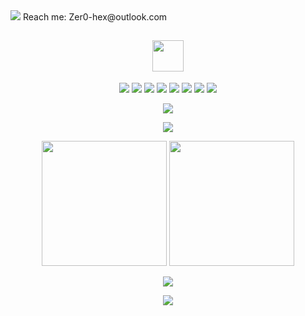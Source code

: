 <img src="https://img.shields.io/badge/Github-Zer0--hex-brightgreen" /> 
Reach me: Zer0-hex@outlook.com

<h2 align="center"><img src="https://media1.giphy.com/media/ES4Vcv8zWfIt2/giphy.gif?cid=790b7611b0f16531e93d5ab444808353d95ca93a6a0f647d&rid=giphy.gif&ct=g" width="50"></h2>

<p align="center">
<img src="https://img.shields.io/badge/-C-black?style=flat-square&logo=C"/>
<img src="https://img.shields.io/badge/-Python-black?style=flat-square&logo=Python"/>
<img src="https://img.shields.io/badge/-Go-black?style=flat-square&logo=Go"/>
<img src="https://img.shields.io/badge/-Rust-black?style=flat-square&logo=Rust"/>
<img src="https://img.shields.io/badge/-Shell-black?style=flat-square&logo=Shell"/>
<img src="https://img.shields.io/badge/-Linux-black?style=flat-square&logo=Linux"/>
<img src="https://img.shields.io/badge/-Git-black?style=flat-square&logo=git"/>
<img src="https://img.shields.io/badge/-GitHub-black?style=flat-square&logo=github"/>
</p>

<p align = "center">
<img src="https://github-readme-streak-stats.herokuapp.com/?user=zer0-hex&show_icons=true&locale=en&layout=compact&theme=radical" />
</p>

<p align="center">
  <img src = "https://github-profile-trophy.vercel.app/?username=zer0-hex&theme=monokai" >
</p>

<p align="center">
  <img height=200 src="https://github-readme-stats.vercel.app/api?username=zer0-hex&show_icons=true&theme=aura" >
  <img height=200 src="https://github-readme-stats.vercel.app/api/top-langs/?username=zer0-hex&theme=radical" >
</p>

<p align = "center">
 <img src="https://activity-graph.herokuapp.com/graph?username=zer0-hex&theme=dracula">
</p>



<p align="center">
  <img src="https://github-readme-stats.vercel.app/api/pin/?username=zer0-hex&repo=nnz&theme=buefy" >
</p>

<!--
✨🔭🌱👯🤔💬📫😄⚡📫💬✉️🕹️💞️🦞🥬🐓👀🚪👋

<a href="https://github.com/anuraghazra/github-readme-stats">
  <img align="center" src="https://github-readme-stats.vercel.app/api/pin/?username=zer0-hex&repo=nnz&theme=buefy" />
</a>
-->


